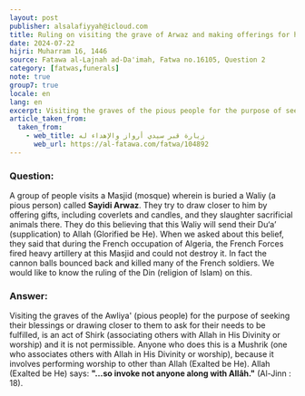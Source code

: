 ```yaml
---
layout: post
publisher: alsalafiyyah@icloud.com
title: Ruling on visiting the grave of Arwaz and making offerings for him 
date: 2024-07-22
hijri: Muharram 16, 1446
source: Fatawa al-Lajnah ad-Da'imah, Fatwa no.16105, Question 2
category: [fatwas,funerals]
note: true
group7: true
locale: en
lang: en
excerpt: Visiting the graves of the pious people for the purpose of seeking their blessings or drawing closer to them, etc, is an act of Shirk.
article_taken_from: 
  taken_from:
    - web_title: زيارة قبر سيدي أرواز والإهداء له
      web_url: https://al-fatawa.com/fatwa/104892
---
```


### Question:
A group of people visits a Masjid (mosque) wherein is buried a Waliy (a pious person) called **Sayidi Arwaz**. They try to draw closer to him by offering gifts, including coverlets and candles, and they slaughter sacrificial animals there. They do this believing that this Waliy will send their Du‘a’ (supplication) to Allah (Glorified be He). When we asked about this belief, they said that during the French occupation of Algeria, the French Forces fired heavy artillery at this Masjid and could not destroy it. In fact the cannon balls bounced back and killed many of the French soldiers. We would like to know the ruling of the Din (religion of Islam) on this.

### Answer: 
Visiting the graves of the Awliya' (pious people) for the purpose of seeking their blessings or drawing closer to them to ask for their needs to be fulfilled, is an act of Shirk (associating others with Allah in His Divinity or worship) and it is not permissible. Anyone who does this is a Mushrik (one who associates others with Allah in His Divinity or worship), because it involves performing worship to other than Allah (Exalted be He). Allah (Exalted be He) says: **"...so invoke not anyone along with Allâh."** (Al-Jinn : 18).
